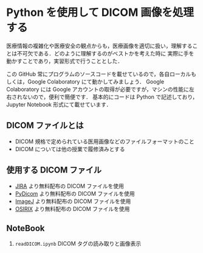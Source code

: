 # Python を使用して DICOM 画像を処理する

医療情報の複雑化や医療安全の観点からも，医療画像を適切に扱い，理解することは不可欠である．どのように理解するのがベストかを考えた時に
実際に手を動かすことであり，実習形式で行うこととした．


この GitHub 常にプログラムのソースコードを載せているので，各自ローカルもしくは，Google Colaboratory にて動かしてみましょう．
Google Colaboratory には Google アカウントの取得が必要ですが，マシンの性能に左右されないので，便利で簡便です．
基本的にコードは Python で記述しており，Jupyter Notebook 形式にて載せています．


## DICOM ファイルとは
 - DICOM 規格で定められている医用画像などのファイルフォーマットのこと
 - DICOM については他の授業で履修済みとする

## 使用する DICOM ファイル
 - [JIRA](https://www.jira-net.or.jp/dicom/dicom_data_01_02.html) より無料配布の DICOM ファイルを使用
 - [PyDicom](https://github.com/pydicom/pydicom/tree/master/pydicom/data/test_files) より無料配布の DICOM ファイルを使用
 - [ImageJ](https://imagej.nih.gov/ij/images/) より無料配布の DICOM ファイルを使用
 - [OSIRIX](http://www.osirix-viewer.com/resources/dicom-image-library/) より無料配布の DICOM ファイルを使用

## NoteBook

 1. `readDICOM.ipynb` DICOM タグの読み取りと画像表示

